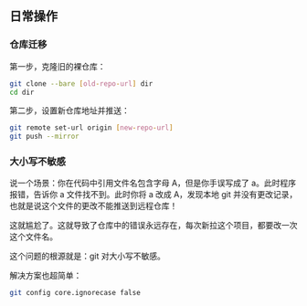 ## 日常操作

### 仓库迁移

第一步，克隆旧的裸仓库：

```sh
git clone --bare [old-repo-url] dir
cd dir
```

第二步，设置新仓库地址并推送：

```sh
git remote set-url origin [new-repo-url]
git push --mirror
```

### 大小写不敏感

说一个场景：你在代码中引用文件名包含字母 A，但是你手误写成了 a。此时程序报错，告诉你 a 文件找不到。此时你将 a 改成 A，发现本地 git 并没有更改记录，也就是说这个文件的更改不能推送到远程仓库！

这就尴尬了。这就导致了仓库中的错误永远存在，每次新拉这个项目，都要改一次这个文件名。

这个问题的根源就是：git 对大小写不敏感。

解决方案也超简单：

```sh
git config core.ignorecase false
```

